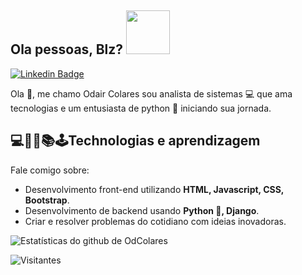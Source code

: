 <h2> Ola pessoas, Blz?  <img src="[https://media.giphy.com/media/KAq5w47R9rmTuvWOWa/giphy.gif](https://media.giphy.com/media/IUNycHoVqvLDowiiam/giphy.gif)" width="70px"></h2>

[![Linkedin Badge](https://img.shields.io/badge/-odcolares-blue?style=flat-square&logo=Linkedin&logoColor=white&link=https://www.https://www.linkedin.com/in/odair-colares-48aa5862?lipi=urn%3Ali%3Apage%3Ad_flagship3_profile_view_base_contact_details%3Bds8Dixn1SgCfCuv4KPgstA%3D%3D/)](https://www.linkedin.com/in/odair-colares-48aa5862?lipi=urn%3Ali%3Apage%3Ad_flagship3_profile_view_base_contact_details%3B0AfVYgg4SD%2BOh8WcfEtGhQ%3D%3D)

Ola 🖖, me chamo Odair Colares sou analista de sistemas 💻 que ama tecnologias e um entusiasta de python 🐍 iniciando sua jornada.

## 💻👨‍💻📚🕹️Technologias e aprendizagem
Fale comigo sobre:
- Desenvolvimento front-end utilizando **HTML, Javascript, CSS, Bootstrap**.
- Desenvolvimento de backend usando **Python 🐍, Django**.
- Criar e resolver problemas do cotidiano com ideias inovadoras.


![Estatísticas do github de OdColares](https://github-readme-stats.vercel.app/api?username=odcolares&hide=["issues"]&show_icons=true)

![Visitantes](https://visitor-badge.glitch.me/badge?page_id=odcolares.odcolares)

